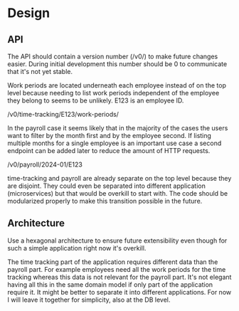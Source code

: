 # Design

## API

The API should contain a version number (/v0/) to make future changes easier.
During initial development this number should be 0 to communicate that it's not
yet stable.

Work periods are located underneath each employee instead of on the top level
because needing to list work periods independent of the employee they belong to
seems to be unlikely. E123 is an employee ID.

/v0/time-tracking/E123/work-periods/

In the payroll case it seems likely that in the majority of the cases the users
want to filter by the month first and by the employee second. If listing
multiple months for a single employee is an important use case a second endpoint
can be added later to reduce the amount of HTTP requests.

/v0/payroll/2024-01/E123

time-tracking and payroll are already separate on the top level because they are
disjoint. They could even be separated into different application
(microservices) but that would be overkill to start with. The code should be
modularized properly to make this transition possible in the future.


## Architecture

Use a hexagonal architecture to ensure future extensibility even though for
such a simple application right now it's overkill.

The time tracking part of the application requires different data than the
payroll part. For example employees need all the work periods for the time
tracking whereas this data is not relevant for the payroll part. It's not
elegant having all this in the same domain model if only part of the
application require it. It might be better to separate it into different
applications. For now I will leave it together for simplicity, also at the DB
level.
